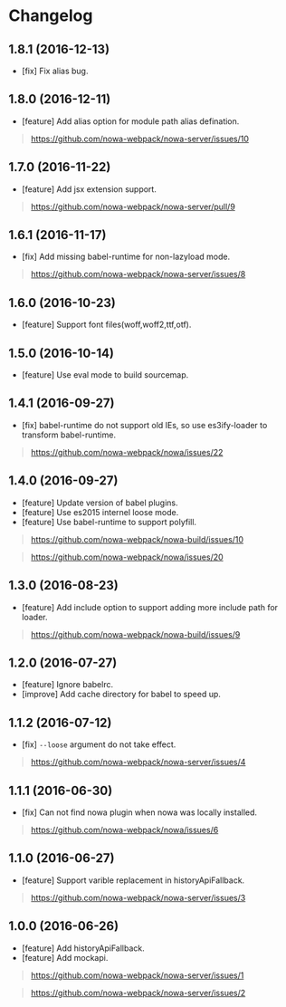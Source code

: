 # Changelog

## 1.8.1 (2016-12-13)

* [fix] Fix alias bug.

## 1.8.0 (2016-12-11)

* [feature] Add alias option for module path alias defination.

> https://github.com/nowa-webpack/nowa-server/issues/10

## 1.7.0 (2016-11-22)

* [feature] Add jsx extension support.

> https://github.com/nowa-webpack/nowa-server/pull/9

## 1.6.1 (2016-11-17)

* [fix] Add missing babel-runtime for non-lazyload mode.

> https://github.com/nowa-webpack/nowa-server/issues/8

## 1.6.0 (2016-10-23)

* [feature] Support font files(woff,woff2,ttf,otf).

## 1.5.0 (2016-10-14)

* [feature] Use eval mode to build sourcemap.

## 1.4.1 (2016-09-27)

* [fix] babel-runtime do not support old IEs, so use es3ify-loader to transform babel-runtime.

> https://github.com/nowa-webpack/nowa/issues/22

## 1.4.0 (2016-09-27)

* [feature] Update version of babel plugins.
* [feature] Use es2015 internel loose mode.
* [feature] Use babel-runtime to support polyfill.

> https://github.com/nowa-webpack/nowa-build/issues/10

> https://github.com/nowa-webpack/nowa/issues/20

## 1.3.0 (2016-08-23)

* [feature] Add include option to support adding more include path for loader.

> https://github.com/nowa-webpack/nowa-build/issues/9

## 1.2.0 (2016-07-27)

* [feature] Ignore babelrc.
* [improve] Add cache directory for babel to speed up.

## 1.1.2 (2016-07-12)

* [fix] `--loose` argument do not take effect.

> https://github.com/nowa-webpack/nowa-server/issues/4

## 1.1.1 (2016-06-30)

* [fix] Can not find nowa plugin when nowa was locally installed.

> https://github.com/nowa-webpack/nowa/issues/6

## 1.1.0 (2016-06-27)

* [feature] Support varible replacement in historyApiFallback.

> https://github.com/nowa-webpack/nowa-server/issues/3

## 1.0.0 (2016-06-26)

* [feature] Add historyApiFallback.
* [feature] Add mockapi.

> https://github.com/nowa-webpack/nowa-server/issues/1

> https://github.com/nowa-webpack/nowa-server/issues/2
